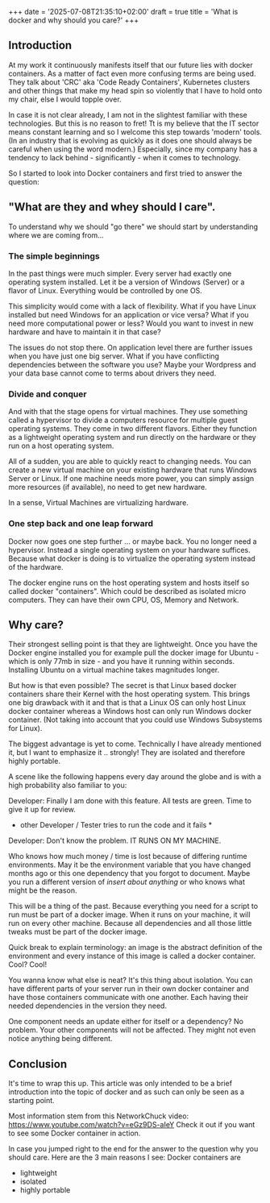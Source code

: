+++
date = '2025-07-08T21:35:10+02:00'
draft = true
title = 'What is docker and why should you care?'
+++

## Introduction

At my work it continuously manifests itself that our future lies with docker containers.
As a matter of fact even more confusing terms are being used. They talk about 'CRC' aka
'Code Ready Containers', Kubernetes clusters and other things that make my head spin so
violently that I have to hold onto my chair, else I would topple over.

In case it is not clear already, I am not in the slightest familiar with these technologies.
But this is no reason to fret! Tt is my believe that the IT sector means constant
learning and so I welcome this step towards 'modern' tools. (In an industry that is evolving
 as quickly as it does one should always be careful when using the word modern.)
Especially, since my company has a tendency to lack behind - significantly - when it comes to technology.

So I started to look into Docker containers and first tried to answer the question:

##  "What are they and whey should I care".

To understand why we should "go there" we should start by understanding where we are
coming from...

### The simple beginnings

In the past things were much simpler. Every server had exactly one operating system
installed. Let it be a version of Windows (Server) or a flavor of Linux. Everything
would be controlled by one OS.

This simplicity would come with a lack of flexibility. What if you have Linux installed
but need Windows for an application or vice versa? What if you need more computational power or
less? Would you want to invest in new hardware and have to maintain it in that case?

The issues do not stop there. On application level there are further issues when you have
just one big server. What if you have conflicting dependencies between the software you use?
Maybe your Wordpress and your data base cannot come to terms about drivers they need.

### Divide and conquer

And with that the stage opens for virtual machines. They use something called a hypervisor
to divide a computers resource for multiple guest operating systems. They come in two
different flavors. Either they function as a lightweight operating system and run directly
on the hardware or they run on a host operating system.

All of a sudden, you are able to quickly react to changing needs. You can create a new
virtual machine on your existing hardware that runs Windows Server or Linux. If one
machine needs more power, you can simply assign more resources (if available), no need
to get new hardware.

In a sense, Virtual Machines are virtualizing hardware.

### One step back and one leap forward

Docker now goes one step further ... or maybe back. You no longer need a hypervisor.
Instead a single operating system on your hardware suffices. Because what docker is doing
is to virtualize the operating system instead of the hardware.

The docker engine runs on the host operating system and hosts itself so called docker
"containers". Which could be described as isolated micro computers. They can have their
own CPU, OS, Memory and Network.

## Why care?

Their strongest selling point is that they are lightweight. Once you have the Docker engine installed
you for example pull the docker image for Ubuntu - which is only 77mb in size - and you have
it running within seconds. Installing Ubuntu on a virtual machine takes magnitudes longer.

But how is that even possible? The secret is that Linux based docker containers share their
Kernel with the host operating system. This brings one big drawback with it and
that is that a Linux OS can only host Linux docker container whereas a Windows host can only
run Windows docker container. (Not taking into account that you could use Windows Subsystems
for Linux).

The biggest advantage is yet to come. Technically I have already mentioned it, but I want to
emphasize it .. strongly! They are isolated and therefore highly portable.

A scene like the following happens every day around the globe and is with a high probability
also familiar to you:

  Developer: Finally I am done with this feature. All tests are green. Time to give it up for review.

  * other Developer / Tester tries to run the code and it fails *

  Developer: Don't know the problem. IT RUNS ON MY MACHINE.

Who knows how much money / time is lost because of differing runtime environments. May it be the
environment variable that you have changed months ago or this one dependency that you forgot
to document. Maybe you run a different version of *insert about anything* or who knows what might be the reason.

This will be a thing of the past. Because everything you need for a script to run must be part
of a docker image. When it runs on your machine, it will run on every other machine. Because
all dependencies and all those little tweaks must be part of the docker image.

Quick break to explain terminology: an image is the abstract definition of the environment and
every instance of this image is called a docker container. Cool? Cool!

You wanna know what else is neat? It's this thing about isolation. You can have different parts of
your server run in their own docker container and have those containers communicate with one another.
Each having their needed dependencies in the version they need.

One component needs an update either for itself or a dependency? No problem. Your other
components will not be affected. They might not even notice anything being different.

## Conclusion

It's time to wrap this up. This article was only intended to be a brief introduction into
the topic of docker and as such can only be seen as a starting point.

Most information stem from this NetworkChuck video: https://www.youtube.com/watch?v=eGz9DS-aIeY
Check it out if you want to see some Docker container in action.

In case you jumped right to the end for the answer to the question why you should care. Here are
the 3 main reasons I see:
Docker containers are
* lightweight
* isolated
* highly portable
